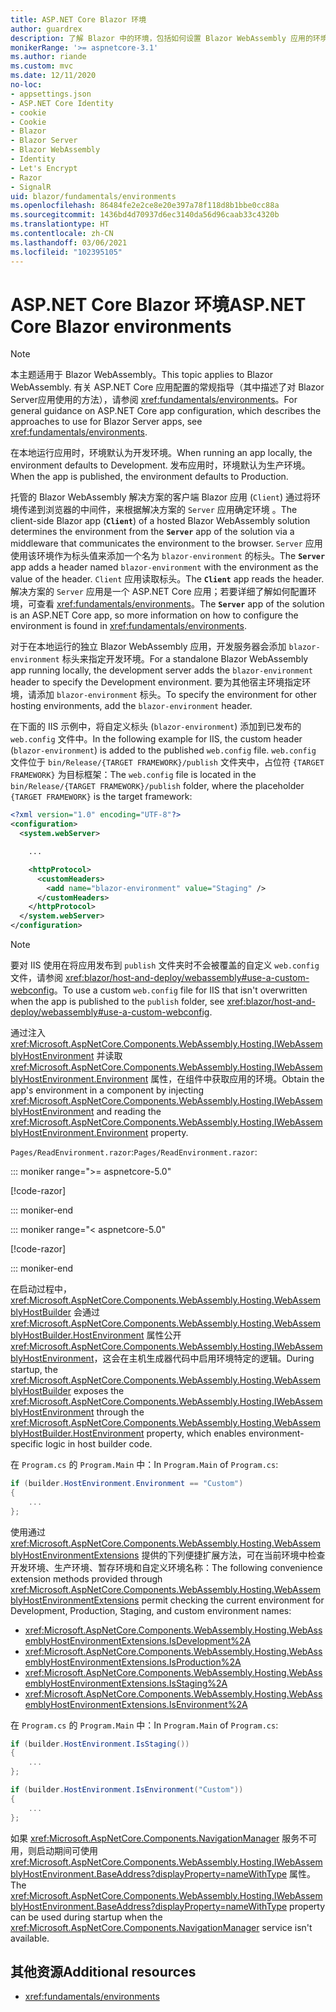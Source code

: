 ```yaml
---
title: ASP.NET Core Blazor 环境
author: guardrex
description: 了解 Blazor 中的环境，包括如何设置 Blazor WebAssembly 应用的环境。
monikerRange: '>= aspnetcore-3.1'
ms.author: riande
ms.custom: mvc
ms.date: 12/11/2020
no-loc:
- appsettings.json
- ASP.NET Core Identity
- cookie
- Cookie
- Blazor
- Blazor Server
- Blazor WebAssembly
- Identity
- Let's Encrypt
- Razor
- SignalR
uid: blazor/fundamentals/environments
ms.openlocfilehash: 86484fe2e2ce8e20e397a78f118d8b1bbe0cc88a
ms.sourcegitcommit: 1436bd4d70937d6ec3140da56d96caab33c4320b
ms.translationtype: HT
ms.contentlocale: zh-CN
ms.lasthandoff: 03/06/2021
ms.locfileid: "102395105"
---
```

# <a name="aspnet-core-blazor-environments"></a><span data-ttu-id="8f893-103">ASP.NET Core Blazor 环境</span><span class="sxs-lookup"><span data-stu-id="8f893-103">ASP.NET Core Blazor environments</span></span>

> [!NOTE]
> <span data-ttu-id="8f893-104">本主题适用于 Blazor WebAssembly。</span><span class="sxs-lookup"><span data-stu-id="8f893-104">This topic applies to Blazor WebAssembly.</span></span> <span data-ttu-id="8f893-105">有关 ASP.NET Core 应用配置的常规指导（其中描述了对 Blazor Server应用使用的方法），请参阅 <xref:fundamentals/environments>。</span><span class="sxs-lookup"><span data-stu-id="8f893-105">For general guidance on ASP.NET Core app configuration, which describes the approaches to use for Blazor Server apps, see <xref:fundamentals/environments>.</span></span>

<span data-ttu-id="8f893-106">在本地运行应用时，环境默认为开发环境。</span><span class="sxs-lookup"><span data-stu-id="8f893-106">When running an app locally, the environment defaults to Development.</span></span> <span data-ttu-id="8f893-107">发布应用时，环境默认为生产环境。</span><span class="sxs-lookup"><span data-stu-id="8f893-107">When the app is published, the environment defaults to Production.</span></span>

<span data-ttu-id="8f893-108">托管的 Blazor WebAssembly 解决方案的客户端 Blazor 应用 (`Client`) 通过将环境传递到浏览器的中间件，来根据解决方案的 `Server` 应用确定环境 。</span><span class="sxs-lookup"><span data-stu-id="8f893-108">The client-side Blazor app (**`Client`**) of a hosted Blazor WebAssembly solution determines the environment from the **`Server`** app of the solution via a middleware that communicates the environment to the browser.</span></span> <span data-ttu-id="8f893-109">`Server` 应用使用该环境作为标头值来添加一个名为 `blazor-environment` 的标头。</span><span class="sxs-lookup"><span data-stu-id="8f893-109">The **`Server`** app adds a header named `blazor-environment` with the environment as the value of the header.</span></span> <span data-ttu-id="8f893-110">`Client` 应用读取标头。</span><span class="sxs-lookup"><span data-stu-id="8f893-110">The **`Client`** app reads the header.</span></span> <span data-ttu-id="8f893-111">解决方案的 `Server` 应用是一个 ASP.NET Core 应用；若要详细了解如何配置环境，可查看 <xref:fundamentals/environments>。</span><span class="sxs-lookup"><span data-stu-id="8f893-111">The **`Server`** app of the solution is an ASP.NET Core app, so more information on how to configure the environment is found in <xref:fundamentals/environments>.</span></span>

<span data-ttu-id="8f893-112">对于在本地运行的独立 Blazor WebAssembly 应用，开发服务器会添加 `blazor-environment` 标头来指定开发环境。</span><span class="sxs-lookup"><span data-stu-id="8f893-112">For a standalone Blazor WebAssembly app running locally, the development server adds the `blazor-environment` header to specify the Development environment.</span></span> <span data-ttu-id="8f893-113">要为其他宿主环境指定环境，请添加 `blazor-environment` 标头。</span><span class="sxs-lookup"><span data-stu-id="8f893-113">To specify the environment for other hosting environments, add the `blazor-environment` header.</span></span>

<span data-ttu-id="8f893-114">在下面的 IIS 示例中，将自定义标头 (`blazor-environment`) 添加到已发布的 `web.config` 文件中。</span><span class="sxs-lookup"><span data-stu-id="8f893-114">In the following example for IIS, the custom header (`blazor-environment`) is added to the published `web.config` file.</span></span> <span data-ttu-id="8f893-115">`web.config` 文件位于 `bin/Release/{TARGET FRAMEWORK}/publish` 文件夹中，占位符 `{TARGET FRAMEWORK}` 为目标框架：</span><span class="sxs-lookup"><span data-stu-id="8f893-115">The `web.config` file is located in the `bin/Release/{TARGET FRAMEWORK}/publish` folder, where the placeholder `{TARGET FRAMEWORK}` is the target framework:</span></span>

```xml
<?xml version="1.0" encoding="UTF-8"?>
<configuration>
  <system.webServer>

    ...

    <httpProtocol>
      <customHeaders>
        <add name="blazor-environment" value="Staging" />
      </customHeaders>
    </httpProtocol>
  </system.webServer>
</configuration>
```

> [!NOTE]
> <span data-ttu-id="8f893-116">要对 IIS 使用在将应用发布到 `publish` 文件夹时不会被覆盖的自定义 `web.config` 文件，请参阅 <xref:blazor/host-and-deploy/webassembly#use-a-custom-webconfig>。</span><span class="sxs-lookup"><span data-stu-id="8f893-116">To use a custom `web.config` file for IIS that isn't overwritten when the app is published to the `publish` folder, see <xref:blazor/host-and-deploy/webassembly#use-a-custom-webconfig>.</span></span>

<span data-ttu-id="8f893-117">通过注入 <xref:Microsoft.AspNetCore.Components.WebAssembly.Hosting.IWebAssemblyHostEnvironment> 并读取 <xref:Microsoft.AspNetCore.Components.WebAssembly.Hosting.IWebAssemblyHostEnvironment.Environment> 属性，在组件中获取应用的环境。</span><span class="sxs-lookup"><span data-stu-id="8f893-117">Obtain the app's environment in a component by injecting <xref:Microsoft.AspNetCore.Components.WebAssembly.Hosting.IWebAssemblyHostEnvironment> and reading the <xref:Microsoft.AspNetCore.Components.WebAssembly.Hosting.IWebAssemblyHostEnvironment.Environment> property.</span></span>

<span data-ttu-id="8f893-118">`Pages/ReadEnvironment.razor`:</span><span class="sxs-lookup"><span data-stu-id="8f893-118">`Pages/ReadEnvironment.razor`:</span></span>

::: moniker range=">= aspnetcore-5.0"

[!code-razor[](~/blazor/common/samples/5.x/BlazorSample_WebAssembly/Pages/environments/ReadEnvironment.razor?highlight=3,7)]

::: moniker-end

::: moniker range="< aspnetcore-5.0"

[!code-razor[](~/blazor/common/samples/3.x/BlazorSample_WebAssembly/Pages/environments/ReadEnvironment.razor?highlight=3,7)]

::: moniker-end

<span data-ttu-id="8f893-119">在启动过程中，<xref:Microsoft.AspNetCore.Components.WebAssembly.Hosting.WebAssemblyHostBuilder> 会通过 <xref:Microsoft.AspNetCore.Components.WebAssembly.Hosting.WebAssemblyHostBuilder.HostEnvironment> 属性公开 <xref:Microsoft.AspNetCore.Components.WebAssembly.Hosting.IWebAssemblyHostEnvironment>，这会在主机生成器代码中启用环境特定的逻辑。</span><span class="sxs-lookup"><span data-stu-id="8f893-119">During startup, the <xref:Microsoft.AspNetCore.Components.WebAssembly.Hosting.WebAssemblyHostBuilder> exposes the <xref:Microsoft.AspNetCore.Components.WebAssembly.Hosting.IWebAssemblyHostEnvironment> through the <xref:Microsoft.AspNetCore.Components.WebAssembly.Hosting.WebAssemblyHostBuilder.HostEnvironment> property, which enables environment-specific logic in host builder code.</span></span>

<span data-ttu-id="8f893-120">在 `Program.cs` 的 `Program.Main` 中：</span><span class="sxs-lookup"><span data-stu-id="8f893-120">In `Program.Main` of `Program.cs`:</span></span>

```csharp
if (builder.HostEnvironment.Environment == "Custom")
{
    ...
};
```

<span data-ttu-id="8f893-121">使用通过 <xref:Microsoft.AspNetCore.Components.WebAssembly.Hosting.WebAssemblyHostEnvironmentExtensions> 提供的下列便捷扩展方法，可在当前环境中检查开发环境、生产环境、暂存环境和自定义环境名称：</span><span class="sxs-lookup"><span data-stu-id="8f893-121">The following convenience extension methods provided through <xref:Microsoft.AspNetCore.Components.WebAssembly.Hosting.WebAssemblyHostEnvironmentExtensions> permit checking the current environment for Development, Production, Staging, and custom environment names:</span></span>

* <xref:Microsoft.AspNetCore.Components.WebAssembly.Hosting.WebAssemblyHostEnvironmentExtensions.IsDevelopment%2A>
* <xref:Microsoft.AspNetCore.Components.WebAssembly.Hosting.WebAssemblyHostEnvironmentExtensions.IsProduction%2A>
* <xref:Microsoft.AspNetCore.Components.WebAssembly.Hosting.WebAssemblyHostEnvironmentExtensions.IsStaging%2A>
* <xref:Microsoft.AspNetCore.Components.WebAssembly.Hosting.WebAssemblyHostEnvironmentExtensions.IsEnvironment%2A>

<span data-ttu-id="8f893-122">在 `Program.cs` 的 `Program.Main` 中：</span><span class="sxs-lookup"><span data-stu-id="8f893-122">In `Program.Main` of `Program.cs`:</span></span>

```csharp
if (builder.HostEnvironment.IsStaging())
{
    ...
};

if (builder.HostEnvironment.IsEnvironment("Custom"))
{
    ...
};
```

<span data-ttu-id="8f893-123">如果 <xref:Microsoft.AspNetCore.Components.NavigationManager> 服务不可用，则启动期间可使用 <xref:Microsoft.AspNetCore.Components.WebAssembly.Hosting.IWebAssemblyHostEnvironment.BaseAddress?displayProperty=nameWithType> 属性。</span><span class="sxs-lookup"><span data-stu-id="8f893-123">The <xref:Microsoft.AspNetCore.Components.WebAssembly.Hosting.IWebAssemblyHostEnvironment.BaseAddress?displayProperty=nameWithType> property can be used during startup when the <xref:Microsoft.AspNetCore.Components.NavigationManager> service isn't available.</span></span>

## <a name="additional-resources"></a><span data-ttu-id="8f893-124">其他资源</span><span class="sxs-lookup"><span data-stu-id="8f893-124">Additional resources</span></span>

* <xref:fundamentals/environments>
